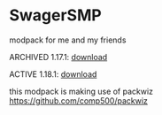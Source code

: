 # SwagerSMP
modpack for me and my friends

ARCHIVED 1.17.1: [download](https://github.com/LithRakoon/SwagerSMP/raw/main/Modpack/SwagerSMP%201.17.1.zip)

ACTIVE 1.18.1: [download](https://github.com/LithRakoon/SwagerSMP/raw/main/Modpack/SwagerSMP%201.18.1.zip)

this modpack is making use of packwiz
https://github.com/comp500/packwiz
